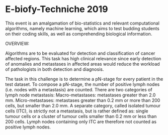 # E-biofy-Techniche 2019

This event is an amalgamation of bio-statistics and relevant computational algorithms, namely machine learning, which aims to test budding students on their coding skills, as well as comprehending biological information.

OVERVIEW:

Algorithms are to be evaluated for detection and classification of cancer affected regions. This task has high clinical relevance since early detection of anomalies and metastases in affected areas would reduce the workload of pathologists in both detection and diagnosis. 
 
The task in this challenge is to determine a pN-stage for every patient in the test dataset. To compose a pN-stage, the number of positive lymph nodes (i.e. nodes with a metastasis) are counted. There are two categories of lymph node metastasis:
Macro-metastases: metastases greater than 2.0 mm.
Micro-metastases: metastases greater than 0.2 mm or more than 200 cells, but smaller than 2.0 mm.
A separate category, called isolated tumour cells (ITC), is strictly not a metastasis, but is rather defined as: single tumour cells or a cluster of tumour cells smaller than 0.2 mm or less than 200 cells. Lymph nodes containing only ITC are therefore not counted as positive lymph nodes. 
